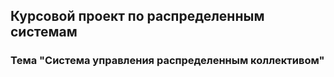 ## Курсовой проект по распределенным системам
### Тема "Система управления распределенным коллективом"
